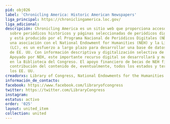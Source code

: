 ```yaml
---
pid: obj026
label: 'Chronicling America: Historic American Newspapers'
liga_principal: https://chroniclingamerica.loc.gov/
liga_adicional: 
descripción: Chronicling America es un sitio web que proporciona acceso a información
  sobre periódicos históricos y páginas seleccionadas de periódicos digitalizados,
  y está producido por el Programa Nacional de Periódicos Digitales (NDNP). NDNP,
  una asociación con el National Endowment for Humanities (NEH) y la Library of Congress
  (LC), es un esfuerzo a largo plazo para desarrollar una base de datos de periódicos
  de EE. UU. Con información descriptiva y digitalización selectiva de páginas históricas.
  Apoyado por NEH, este importante recurso digital se desarrollará y mantendrá permanentemente
  en la Biblioteca del Congreso. El apoyo financiero de becas de NEH financiará la
  contribución del contenido de, eventualmente, todos los estados y territorios de
  los EE. UU.
creadorxs: Library of Congress, National Endowments for the Humanities
información_de_contacto: 
facebook: https://www.facebook.com/libraryofcongress
twitter: https://twitter.com/LibraryCongress
instagram: 
estatus: activo
order: '025'
layout: united_item
collection: united
---
```

